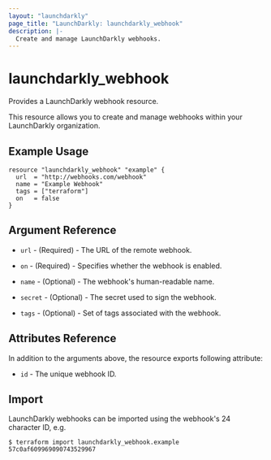 ```yaml
---
layout: "launchdarkly"
page_title: "LaunchDarkly: launchdarkly_webhook"
description: |-
  Create and manage LaunchDarkly webhooks.
---
```


# launchdarkly_webhook

Provides a LaunchDarkly webhook resource.

This resource allows you to create and manage webhooks within your LaunchDarkly organization.

## Example Usage

```hcl
resource "launchdarkly_webhook" "example" {
  url  = "http://webhooks.com/webhook"
  name = "Example Webhook"
  tags = ["terraform"]
  on   = false
}
```

## Argument Reference

- `url` - (Required) - The URL of the remote webhook.

- `on` - (Required) - Specifies whether the webhook is enabled.

- `name` - (Optional) - The webhook's human-readable name.

- `secret` - (Optional) - The secret used to sign the webhook.

- `tags` - (Optional) - Set of tags associated with the webhook.

## Attributes Reference

In addition to the arguments above, the resource exports following attribute:

- `id` - The unique webhook ID.

## Import

LaunchDarkly webhooks can be imported using the webhook's 24 character ID, e.g.

```
$ terraform import launchdarkly_webhook.example 57c0af609969090743529967
```
